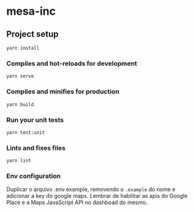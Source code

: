 # mesa-inc

## Project setup

```
yarn install
```

### Compiles and hot-reloads for development

```
yarn serve
```

### Compiles and minifies for production

```
yarn build
```

### Run your unit tests

```
yarn test:unit
```

### Lints and fixes files

```
yarn lint
```

### Env configuration

Duplicar o arquivo .env.example, removendo o `.example` do nome e adicionar a key do google maps.
Lembrar de habilitar as apis do Google Place e a Maps JavaScript API no dashboad do mesmo.

